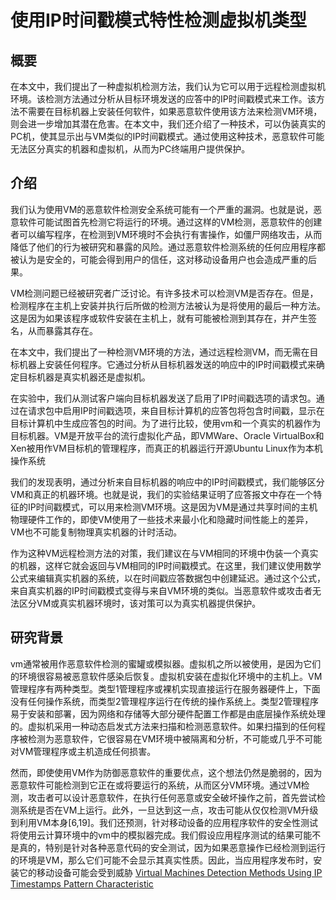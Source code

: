 # 使用IP时间戳模式特性检测虚拟机类型

## 概要

在本文中，我们提出了一种虚拟机检测方法，我们认为它可以用于远程检测虚拟机环境。该检测方法通过分析从目标环境发送的应答中的IP时间戳模式来工作。该方法不需要在目标机器上安装任何软件，如果恶意软件使用该方法来检测VM环境，则会进一步增加其潜在危害。在本文中，我们还介绍了一种技术，可以伪装真实的PC机，使其显示出与VM类似的IP时间戳模式。通过使用这种技术，恶意软件可能无法区分真实的机器和虚拟机，从而为PC终端用户提供保护。


## 介绍

我们认为使用VM的恶意软件检测安全系统可能有一个严重的漏洞。也就是说，恶意软件可能试图首先检测它将运行的环境。通过这样的VM检测，恶意软件的创建者可以编写程序，在检测到VM环境时不会执行有害操作，如僵尸网络攻击，从而降低了他们的行为被研究和暴露的风险。通过恶意软件检测系统的任何应用程序都被认为是安全的，可能会得到用户的信任，这对移动设备用户也会造成严重的后果。

VM检测问题已经被研究者广泛讨论。有许多技术可以检测VM是否存在。但是，检测程序在主机上安装并执行后所做的检测方法被认为是将使用的最后一种方法。这是因为如果该程序或软件安装在主机上，就有可能被检测到其存在，并产生签名，从而暴露其存在。

在本文中，我们提出了一种检测VM环境的方法，通过远程检测VM，而无需在目标机器上安装任何程序。它通过分析从目标机器发送的响应中的IP时间戳模式来确定目标机器是真实机器还是虚拟机。

在实验中，我们从测试客户端向目标机器发送了启用了IP时间戳选项的请求包。通过在请求包中启用IP时间戳选项，来自目标计算机的应答包将包含时间戳，显示在目标计算机中生成应答包的时间。为了进行比较，使用vm和一个真实的机器作为目标机器。VM是开放平台的流行虚拟化产品，即VMWare、Oracle VirtualBox和Xen被用作VM目标机的管理程序，而真正的机器运行开源Ubuntu Linux作为本机操作系统

我们的发现表明，通过分析来自目标机器的响应中的IP时间戳模式，我们能够区分VM和真正的机器环境。也就是说，我们的实验结果证明了应答报文中存在一个特征的IP时间戳模式，可以用来检测VM环境。这是因为VM是通过共享时间的主机物理硬件工作的，即使VM使用了一些技术来最小化和隐藏时间性能上的差异，VM也不可能复制物理真实机器的计时活动。


作为这种VM远程检测方法的对策，我们建议在与VM相同的环境中伪装一个真实的机器，这样它就会返回与VM相同的IP时间戳模式。在这里，我们建议使用数学公式来编辑真实机器的系统，以在时间戳应答数据包中创建延迟。通过这个公式，来自真实机器的IP时间戳模式变得与来自VM环境的类似。当恶意软件或攻击者无法区分VM或真实机器环境时，该对策可以为真实机器提供保护。



## 研究背景

vm通常被用作恶意软件检测的蜜罐或模拟器。虚拟机之所以被使用，是因为它们的环境很容易被恶意软件感染后恢复。虚拟机安装在虚拟化环境中的主机上。VM管理程序有两种类型。类型1管理程序或裸机实现直接运行在服务器硬件上，下面没有任何操作系统，而类型2管理程序运行在传统的操作系统上。类型2管理程序易于安装和部署，因为网络和存储等大部分硬件配置工作都是由底层操作系统处理的。虚拟机采用一种动态启发式方法来扫描和检测恶意软件。如果扫描到的任何程序被检测为恶意软件，它很容易在VM环境中被隔离和分析，不可能或几乎不可能对VM管理程序或主机造成任何损害。

然而，即使使用VM作为防御恶意软件的重要优点，这个想法仍然是脆弱的，因为恶意软件可能检测到它正在或将要运行的系统，从而区分VM环境。通过VM检测，攻击者可以设计恶意软件，在执行任何恶意或安全破坏操作之前，首先尝试检测系统是否在VM上运行。此外，一旦达到这一点，攻击可能从仅仅检测VM升级到利用VM本身[6,19]。我们还预测，针对移动设备的应用程序软件的安全性测试将使用云计算环境中的vm中的模拟器完成。我们假设应用程序测试的结果可能不是真的，特别是针对各种恶意代码的安全测试，因为如果恶意操作已经检测到运行的环境是VM，那么它们可能不会显示其真实性质。因此，当应用程序发布时，安装它的移动设备可能会受到威胁
[Virtual Machines Detection Methods Using IP Timestamps Pattern Characteristic](http://aircconline.com/ijcsit/V8N1/8116ijcsit01.pdf)
